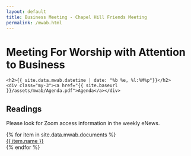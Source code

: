 ```yaml
---
layout: default
title: Business Meeting - Chapel Hill Friends Meeting
permalink: /mwab.html
---
```

<div class="row">
  <div class="col">
    <h1 style="">Meeting For Worship with Attention to Business</h1>
  </div>
</div>

<div class="row">
  <div class="col-md-3">

    <h2>{{ site.data.mwab.datetime | date: "%b %e, %l:%M%p"}}</h2>
    <div class="my-3"><a href="{{ site.baseurl }}/assets/mwab/Agenda.pdf">Agenda</a></div>

  </div>
  <div class="col-md-9 px-md-0">
    <h2>Readings</h2>
    <p>Please look for Zoom access information in the weekly eNews.</p>
    {% for item in site.data.mwab.documents %}
      <div class="my-3"><a href="{{ site.baseurl }}/assets/mwab/{{ item.pdf }}">{{ item.name }}</a></div>
    {% endfor %}

  </div>
</div>
